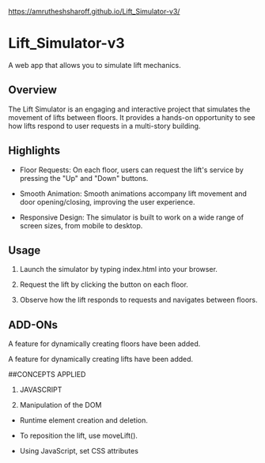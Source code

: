 https://amrutheshsharoff.github.io/Lift_Simulator-v3/
# Lift_Simulator-v3
  A web app that allows you to simulate lift mechanics.
 

## Overview

 The Lift Simulator is an engaging and interactive project that simulates the movement of lifts between floors. It provides a hands-on 
 opportunity to see how lifts respond to user requests in a multi-story building. 



## Highlights

 - Floor Requests: On each floor, users can request the lift's service by pressing the "Up" and "Down" buttons.

 - Smooth Animation: Smooth animations accompany lift movement and door opening/closing, improving the user experience.

 - Responsive Design: The simulator is built to work on a wide range of screen sizes, from mobile to desktop.

  

## Usage

 1. Launch the simulator by typing index.html into your browser.

 2. Request the lift by clicking the  button on each floor.

 3. Observe how the lift responds to requests and navigates between floors.

## ADD-ONs
 A feature for dynamically creating floors have been added.

 A feature for dynamically creating lifts have been added.

##CONCEPTS APPLIED

 1. JAVASCRIPT

 2. Manipulation of the DOM

 - Runtime element creation and deletion.

 - To reposition the lift, use moveLift().

 - Using JavaScript, set CSS attributes

